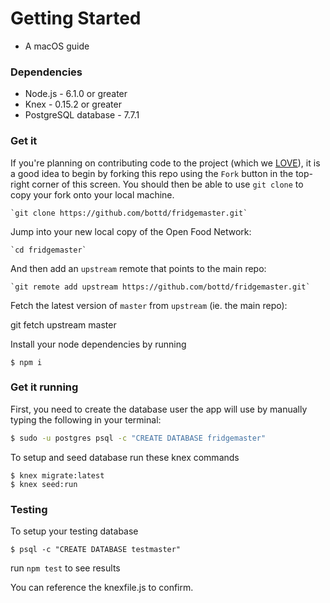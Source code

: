 # Getting Started
* A macOS guide

### Dependencies

* Node.js - 6.1.0 or greater
* Knex - 0.15.2 or greater
* PostgreSQL database - 7.7.1

### Get it

If you're planning on contributing code to the project (which we [LOVE](CONTRIBUTING.md)), it is a good idea to begin by forking this repo using the `Fork` button in the top-right corner of this screen. You should then be able to use `git clone` to copy your fork onto your local machine.

    `git clone https://github.com/bottd/fridgemaster.git`

Jump into your new local copy of the Open Food Network:

    `cd fridgemaster`

And then add an `upstream` remote that points to the main repo:

    `git remote add upstream https://github.com/bottd/fridgemaster.git`

Fetch the latest version of `master` from `upstream` (ie. the main repo):

git fetch upstream master

Install your node dependencies by running

`$ npm i`


### Get it running

First, you need to create the database user the app will use by manually typing the following in your terminal:

```sh
$ sudo -u postgres psql -c "CREATE DATABASE fridgemaster"
```

To setup and seed database run these knex commands
```
$ knex migrate:latest
$ knex seed:run
```
### Testing

To setup your testing database

```
$ psql -c "CREATE DATABASE testmaster"
```
run `npm test` to see results

You can reference the knexfile.js to confirm.

